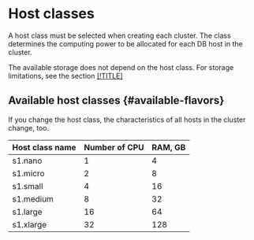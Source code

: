 # Host classes

A host class must be selected when creating each cluster. The class determines the computing power to be allocated for each DB host in the cluster.

The available storage does not depend on the host class.  For storage limitations, see the section [[!TITLE]](limits.md)

## Available host classes {#available-flavors}

If you change the host class, the characteristics of all hosts in the cluster change, too.

Host class name | Number of CPU | RAM, GB
----- | ----- | -----
s1.nano | 1 | 4
s1.micro | 2 | 8
s1.small | 4 | 16
s1.medium | 8 | 32
s1.large | 16 | 64
s1.xlarge | 32 | 128
